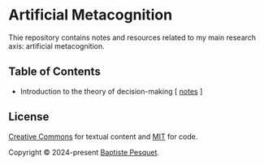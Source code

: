 # Artificial Metacognition

Thie repository contains notes and resources related to my main research axis: artificial metacognition.

## Table of Contents

- Introduction to the theory of decision-making [ [notes](notes/decision_making/README.md) ]

## License

[Creative Commons](LICENSE) for textual content and [MIT](CODE_LICENSE) for code.

Copyright © 2024-present [Baptiste Pesquet](https://bpesquet.fr).
